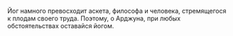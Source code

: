 Йог намного превосходит аскета, философа и человека, стремящегося к плодам своего труда. Поэтому, о Арджуна, при любых обстоятельствах оставайся йогом.